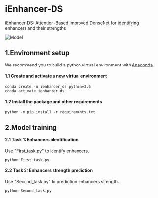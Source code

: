 # iEnhancer-DS

iEnhancer-DS: Attention-Based improved DenseNet for identifying enhancers and their strengths

![Model](https://github.com/user-attachments/assets/9afd3ecc-c932-4e97-8bfe-771fda94553d)


## 1.Environment setup

   We recommend you to build a python virtual environment with [Anaconda](https://docs.anaconda.com/anaconda/install/linux/).

#### 1.1 Create and activate a new virtual environment

```
conda create -n ienhancer_ds python=3.6
conda activate ienhancer_ds
```

#### 1.2 Install the package and other requirements

```
python -m pip install -r requirements.txt
```

## 2.Model training

#### 2.1 Task 1: Enhancers identification

Use "First_task.py" to identify enhancers.

```
python First_task.py
```

#### 2.2 Task 2: Enhancers strength prediction

Use "Second_task.py" to prediction enhancers strength.

```
python Second_task.py
```

